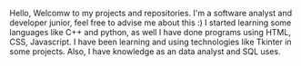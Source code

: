 Hello, Welcomw to my projects and repositories.
I'm a software analyst and developer junior, feel free to advise me about this :)
I started learning some languages like C++ and python, as well I have done programs using HTML, CSS, Javascript.
I have been learning and using technologies like Tkinter in some projects. Also, I have knowledge as an data analyst and SQL uses.
